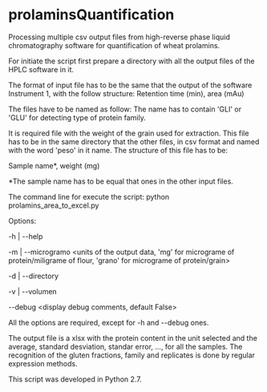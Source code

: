 # prolaminsQuantification
Processing multiple csv output files from high-reverse phase liquid chromatography software for quantification of wheat prolamins.

For initiate the script first prepare a directory with all the output files of the HPLC software in it.

The format of input file has to be the same that the output of the software Instrument 1, with the follow structure:
Retention time (min), area (mAu)

The files have to be named as follow:
The name has to contain 'GLI' or 'GLU' for detecting type of protein family.

It is required file with the weight of the grain used for extraction. This file has to be in the same directory that the other files, in csv format and named with the word 'peso' in it name. The structure of this file has to be:

Sample name*, weight (mg)

*The sample name has to be equal that ones in the other input files.

The command line for execute the script:
python prolamins_area_to_excel.py <options>
  
  Options:

  -h | --help <display arguments>

  -m | --microgramo <units of the output data, 'mg' for micrograme of protein/miligrame of flour, 'grano' for micrograme of protein/grain>

  -d | --directory <path of the directory that contains csv files>

  -v | --volumen <volumen of extraction in microliters>

  --debug <display debug comments, default False>
 
All the options are required, except for -h and --debug ones.
 
The output file is a xlsx with the protein content in the unit selected and the average, standard desviation, standar error, ..., for all the samples. The recognition of the gluten fractions, family and replicates is done by regular expression methods.

This script was developed in Python 2.7.
